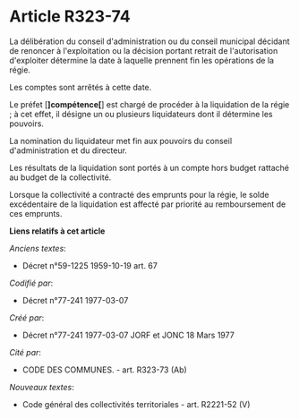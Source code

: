 # Article R323-74

La délibération du conseil d'administration ou du conseil municipal décidant de renoncer à l'exploitation ou la décision
portant retrait de l'autorisation d'exploiter détermine la date à laquelle prennent fin les opérations de la régie.

Les comptes sont arrêtés à cette date.

Le préfet [**]compétence[**] est chargé de procéder à la liquidation de la régie ; à cet effet, il désigne un ou plusieurs
liquidateurs dont il détermine les pouvoirs.

La nomination du liquidateur met fin aux pouvoirs du conseil d'administration et du directeur.

Les résultats de la liquidation sont portés à un compte hors budget rattaché au budget de la collectivité.

Lorsque la collectivité a contracté des emprunts pour la régie, le solde excédentaire de la liquidation est affecté par
priorité au remboursement de ces emprunts.

**Liens relatifs à cet article**

_Anciens textes_:

  - Décret n°59-1225 1959-10-19 art. 67

_Codifié par_:

  - Décret n°77-241 1977-03-07

_Créé par_:

  - Décret n°77-241 1977-03-07 JORF et JONC 18 Mars 1977

_Cité par_:

  - CODE DES COMMUNES. - art. R323-73 (Ab)

_Nouveaux textes_:

  - Code général des collectivités territoriales - art. R2221-52 (V)

